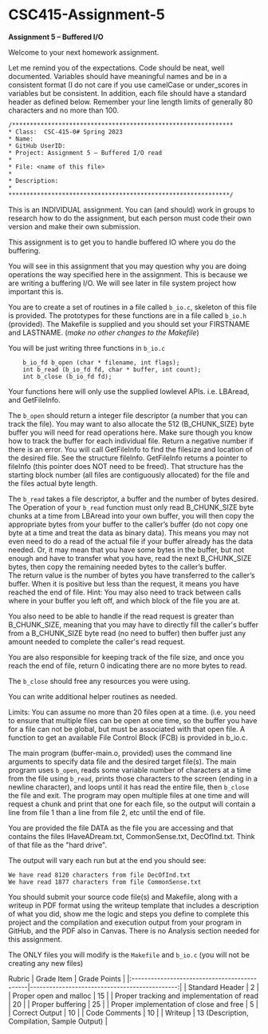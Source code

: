 # CSC415-Assignment-5

**Assignment 5 – Buffered I/O**

Welcome to your next homework assignment.  

Let me remind you of the expectations.  Code should be neat, well documented.  Variables should have meaningful names and be in a consistent format (I do not care if you use camelCase or under_scores in variables but be consistent.  In addition, each file should have a standard header as defined below.  Remember your line length limits of generally 80 characters and no more than 100.

```
/**************************************************************
* Class:  CSC-415-0# Spring 2023
* Name:
* GitHub UserID:
* Project: Assignment 5 – Buffered I/O read
*
* File: <name of this file>
*
* Description:
*
**************************************************************/
```

This is an INDIVIDUAL assignment.  You can (and should) work in groups to research how to do the assignment, but each person must code their own version and make their own submission.

This assignment is to get you to handle buffered IO where you do the buffering.  

You will see in this assignment that you may question why you are doing operations the way specified here in the assignment.  This is because we are writing a buffering I/O.  We will see later in file system project how important this is.

You are to create a set of routines in a file called `b_io.c`, skeleton of this file is provided.  The prototypes for these functions are in a file called `b_io.h` (provided).  The Makefile is supplied and you should set your FIRSTNAME and LASTNAME. (*make no other changes to the Makefile*)

You will be just writing three functions in `b_io.c`

```
	b_io_fd b_open (char * filename, int flags);
	int b_read (b_io_fd fd, char * buffer, int count);
	int b_close (b_io_fd fd);
```

Your functions here will only use the supplied lowlevel APIs.  i.e. LBAread, and GetFileInfo.

The `b_open` should return a integer file descriptor (a number that you can track the file).  You may want to also allocate the 512 (B_CHUNK_SIZE) byte buffer you will need for read operations here.  Make sure though you know how to track the buffer for each individual file. Return a negative number if there is an error.  You will call GetFileInfo to find the filesize and location of the desired file.  See the structure fileInfo.  GetFileInfo returns a pointer to fileInfo (this pointer does NOT need to be freed).  That structure has the starting block number (all files are contiguously allocated) for the file and the files actual byte length.

The `b_read` takes a file descriptor, a buffer and the number of bytes desired.  The Operation of your `b_read` function must only read B_CHUNK_SIZE byte chunks at a time from LBAread into your own buffer, you will then copy the appropriate bytes from your buffer to the caller’s buffer (do not copy one byte at a time and treat the data as binary data).  This means you may not even need to do a read of the actual file if your buffer already has the data needed.  Or, it may mean that you have some bytes in the buffer, but not enough and have to transfer what you have, read the next B_CHUNK_SIZE bytes, then copy the remaining needed bytes to the caller’s buffer.  
The return value is the number of bytes you have transferred to the caller’s buffer.  When it is positive but less than the request, it means you have reached the end of file.
Hint:  You may also need to track between calls where in your buffer you left off, and which block of the file you are at.

You also need to be able to handle if the read request is greater than B_CHUNK_SIZE, meaning that you may have to directly fill the caller's buffer from a B_CHUNK_SIZE byte read (no need to buffer) then buffer just any amount needed to complete the caller's read request.

You are also responsible for keeping track of the file size, and once you reach the end of file, return 0 indicating there are no more bytes to read.

The `b_close` should free any resources you were using.

You can write additional helper routines as needed.

Limits:  You can assume no more than 20 files open at a time. (i.e. you need to ensure that multiple files can be open at one time, so the buffer you have for a file can not be global, but must be associated with that open file.  A function to get an available File Control Block (FCB) is provided in b_io.c.

The main program (buffer-main.o, provided) uses the command line arguments to specify data file and the desired target file(s). 
The main program uses `b_open`, reads some variable number of characters at a time from the file using `b_read`, prints those  characters to the screen (ending in a newline character), and loops until it has read the entire file, then `b_close` the file and exit.  The program may open multiple files at one time and will request a chunk and print that one for each file, so the output will contain a line from file 1 than a line from file 2, etc until the end of file. 

You are provided the file DATA as the file you are accessing and that contains the files IHaveADream.txt, CommonSense.txt, DecOfInd.txt.  Think of that file as the "hard drive".

The output will vary each run but at the end you should see:

```
We have read 8120 characters from file DecOfInd.txt
We have read 1877 characters from file CommonSense.txt
```

You should submit your source code file(s) and Makefile, along with a writeup in PDF format using the writeup template that includes a description of what you did, show me the logic and steps you define to complete this project and the compilation and execution output from your program in GitHub, and the PDF also in Canvas.  There is no Analysis section needed for this assignment.

The ONLY files you will modify is the `Makefile` and `b_io.c` (you will not be creating any new files)


Rubric
| Grade Item                                   | Grade Points                                  |
|:---------------------------------------------|----------------------------------------------:|
| Standard Header                              |   2                                           |
| Proper open and malloc                       |  15                                           |
| Proper tracking and implementation of read   |  20                                           |
| Proper buffering                             |  25                                           |
| Proper implementation of close and free      |   5                                           |
| Correct Output                               |  10                                           |
| Code Comments                                |  10                                           |
| Writeup                                      |  13 (Description, Compilation, Sample Output) |

